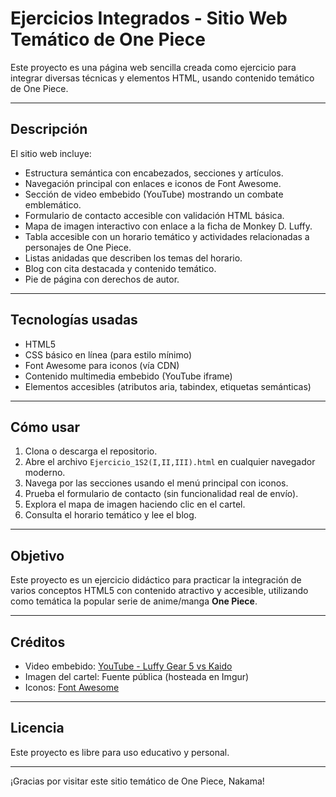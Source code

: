 # Ejercicios Integrados - Sitio Web Temático de One Piece

Este proyecto es una página web sencilla creada como ejercicio para integrar diversas técnicas y elementos HTML, usando contenido temático de One Piece.

---

## Descripción

El sitio web incluye:

- Estructura semántica con encabezados, secciones y artículos.
- Navegación principal con enlaces e iconos de Font Awesome.
- Sección de video embebido (YouTube) mostrando un combate emblemático.
- Formulario de contacto accesible con validación HTML básica.
- Mapa de imagen interactivo con enlace a la ficha de Monkey D. Luffy.
- Tabla accesible con un horario temático y actividades relacionadas a personajes de One Piece.
- Listas anidadas que describen los temas del horario.
- Blog con cita destacada y contenido temático.
- Pie de página con derechos de autor.

---

## Tecnologías usadas

- HTML5
- CSS básico en línea (para estilo mínimo)
- Font Awesome para iconos (vía CDN)
- Contenido multimedia embebido (YouTube iframe)
- Elementos accesibles (atributos aria, tabindex, etiquetas semánticas)

---

## Cómo usar

1. Clona o descarga el repositorio.
2. Abre el archivo `Ejercicio_1S2(I,II,III).html` en cualquier navegador moderno.
3. Navega por las secciones usando el menú principal con iconos.
4. Prueba el formulario de contacto (sin funcionalidad real de envío).
5. Explora el mapa de imagen haciendo clic en el cartel.
6. Consulta el horario temático y lee el blog.

---

## Objetivo

Este proyecto es un ejercicio didáctico para practicar la integración de varios conceptos HTML5 con contenido atractivo y accesible, utilizando como temática la popular serie de anime/manga **One Piece**.

---

## Créditos

- Video embebido: [YouTube - Luffy Gear 5 vs Kaido](https://www.youtube.com/watch?v=gr8reTtElqc)
- Imagen del cartel: Fuente pública (hosteada en Imgur)
- Iconos: [Font Awesome](https://fontawesome.com/)

---

## Licencia

Este proyecto es libre para uso educativo y personal.

---

¡Gracias por visitar este sitio temático de One Piece, Nakama!

